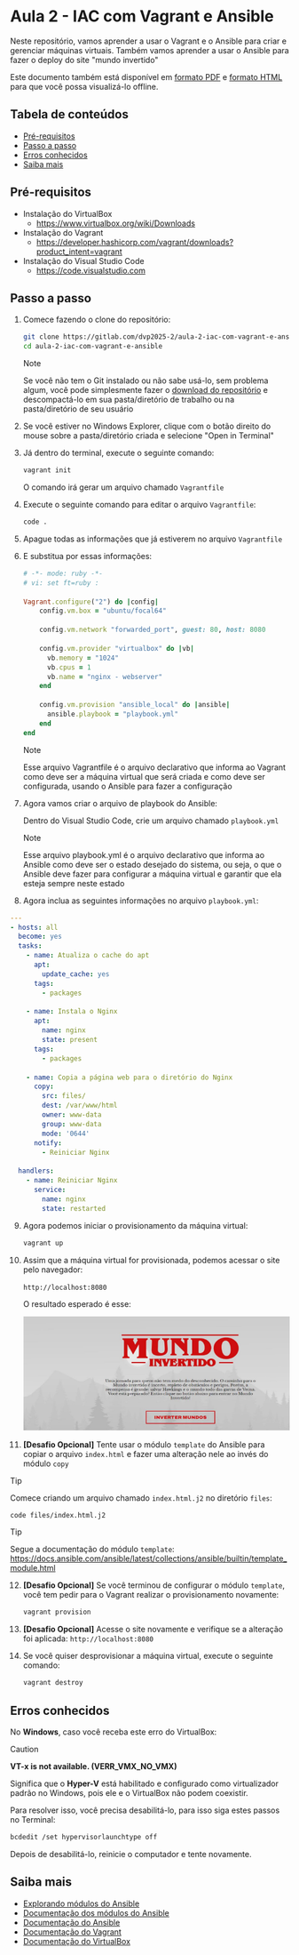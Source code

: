 # Aula 2 - IAC com Vagrant e Ansible

Neste repositório, vamos aprender a usar o Vagrant e o Ansible para criar e gerenciar máquinas virtuais.
Também vamos aprender a usar o Ansible para fazer o deploy do site "mundo invertido"

Este documento também está disponível em [formato PDF](docs/README.pdf) e [formato HTML](docs/README.html) para que você possa visualizá-lo offline.

## Tabela de conteúdos

- [Pré-requisitos](#pré-requisitos)
- [Passo a passo](#passo-a-passo)
- [Erros conhecidos](#erros-conhecidos)
- [Saiba mais](#saiba-mais)

## Pré-requisitos

- Instalação do VirtualBox
    - https://www.virtualbox.org/wiki/Downloads
- Instalação do Vagrant
    - https://developer.hashicorp.com/vagrant/downloads?product_intent=vagrant
- Instalação do Visual Studio Code
    - https://code.visualstudio.com


## Passo a passo 

1. Comece fazendo o clone do repositório:
    ```bash
    git clone https://gitlab.com/dvp2025-2/aula-2-iac-com-vagrant-e-ansible.git
    cd aula-2-iac-com-vagrant-e-ansible
    ```

    > [!NOTE]
    > Se você não tem o Git instalado ou não sabe usá-lo, sem problema algum, você pode simplesmente fazer o [download do repositório](https://gitlab.com/dvp2025-2/aula-2-iac-com-vagrant-e-ansible/-/archive/main/aula-2-iac-com-vagrant-e-ansible-main.zip) e descompactá-lo em sua pasta/diretório de trabalho ou na pasta/diretório de seu usuário

2. Se você estiver no Windows Explorer, clique com o botão direito do mouse sobre a pasta/diretório criada e selecione "Open in Terminal"
3. Já dentro do terminal, execute o seguinte comando:
    ```bash
    vagrant init
    ```
    O comando irá gerar um arquivo chamado `Vagrantfile`
4. Execute o seguinte comando para editar o arquivo `Vagrantfile`:
    ```bash
    code .
    ```
5. Apague todas as informações que já estiverem no arquivo `Vagrantfile`

6. E substitua por essas informações:
    ```ruby
    # -*- mode: ruby -*-
    # vi: set ft=ruby :

    Vagrant.configure("2") do |config|
        config.vm.box = "ubuntu/focal64"
    
        config.vm.network "forwarded_port", guest: 80, host: 8080

        config.vm.provider "virtualbox" do |vb|
          vb.memory = "1024"
          vb.cpus = 1
          vb.name = "nginx - webserver"
        end

        config.vm.provision "ansible_local" do |ansible|
          ansible.playbook = "playbook.yml"
        end
    end
    ```
    > [!NOTE]
    > Esse arquivo Vagrantfile é o arquivo declarativo que informa ao Vagrant como deve ser a máquina virtual que será criada e como deve ser configurada, usando o Ansible para fazer a configuração

7. Agora vamos criar o arquivo de playbook do Ansible:

    Dentro do Visual Studio Code, crie um arquivo chamado `playbook.yml`
    
    > [!NOTE]
    > Esse arquivo playbook.yml é o arquivo declarativo que informa ao Ansible como deve ser o estado desejado do sistema, ou seja, o que o Ansible deve fazer para configurar a máquina virtual e garantir que ela esteja sempre neste estado

8. Agora inclua as seguintes informações no arquivo `playbook.yml`:
    
```yaml
---
- hosts: all
  become: yes
  tasks:
    - name: Atualiza o cache do apt
      apt:
        update_cache: yes
      tags:
        - packages

    - name: Instala o Nginx
      apt:
        name: nginx
        state: present
      tags:
        - packages

    - name: Copia a página web para o diretório do Nginx
      copy:
        src: files/
        dest: /var/www/html
        owner: www-data
        group: www-data
        mode: '0644'
      notify:
        - Reiniciar Nginx

  handlers:
    - name: Reiniciar Nginx
      service:
        name: nginx
        state: restarted
```

9. Agora podemos iniciar o provisionamento da máquina virtual:
    ```bash
    vagrant up
    ```

10. Assim que a máquina virtual for provisionada, podemos acessar o site pelo navegador:
    
    `http://localhost:8080`

    O resultado esperado é esse:

    ![Mundo Invertido](docs/images/mundo_invertido.png)

11. **[Desafio Opcional]** Tente usar o módulo `template` do Ansible para copiar o arquivo `index.html` e fazer uma alteração nele ao invés do módulo `copy`

> [!TIP]
> Comece criando um arquivo chamado `index.html.j2` no diretório `files`:
>    ```bash
>    code files/index.html.j2
>    ```

> [!TIP]
> Segue a documentação do módulo `template`: https://docs.ansible.com/ansible/latest/collections/ansible/builtin/template_module.html 

12. **[Desafio Opcional]** Se você terminou de configurar o módulo `template`, você tem pedir para o Vagrant realizar o provisionamento novamente:
    ```bash
    vagrant provision
    ```

13. **[Desafio Opcional]** Acesse o site novamente e verifique se a alteração foi aplicada:
    `http://localhost:8080`

14. Se você quiser desprovisionar a máquina virtual, execute o seguinte comando:
    ```bash
    vagrant destroy
    ```

## Erros conhecidos

No **Windows**, caso você receba este erro do VirtualBox:

> [!CAUTION]
> **VT-x is not available. (VERR_VMX_NO_VMX)**

Significa que o **Hyper-V** está habilitado e configurado como virtualizador padrão no Windows, pois ele e o VirtualBox não podem coexistir.

Para resolver isso, você precisa desabilitá-lo, para isso siga estes passos no Terminal:

```bash
bcdedit /set hypervisorlaunchtype off
```

Depois de desabilitá-lo, reinicie o computador e tente novamente.

## Saiba mais

- [Explorando módulos do Ansible](https://nerdexpert.com.br/explorando-modulos-do-ansible/)
- [Documentação dos módulos do Ansible](https://docs.ansible.com/ansible/latest/collections/ansible/builtin/index.html)
- [Documentação do Ansible](https://docs.ansible.com/ansible/latest/index.html)
- [Documentação do Vagrant](https://www.vagrantup.com/docs)
- [Documentação do VirtualBox](https://www.virtualbox.org/wiki/Documentation)
